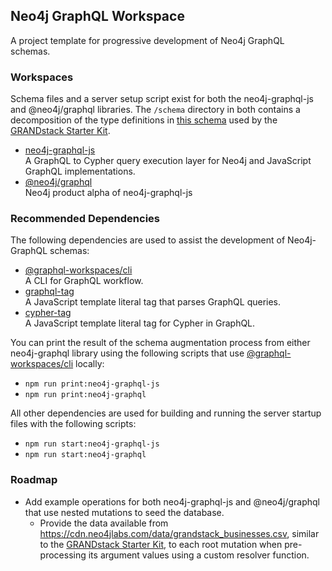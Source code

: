 ## Neo4j GraphQL Workspace
A project template for progressive development of Neo4j GraphQL schemas.

### Workspaces
Schema files and a server setup script exist for both the neo4j-graphql-js and @neo4j/graphql libraries. The `/schema` directory in both contains a decomposition of the type definitions in [this schema](https://github.com/grand-stack/grand-stack-starter/blob/master/api/src/schema.graphql) used by the [GRANDstack Starter Kit](https://github.com/grand-stack/grand-stack-starter).

* [neo4j-graphql-js](https://www.npmjs.com/package/neo4j-graphql-js)<br>
  A GraphQL to Cypher query execution layer for Neo4j and JavaScript GraphQL implementations.
* [@neo4j/graphql](https://www.npmjs.com/package/@neo4j/graphql)<br>
  Neo4j product alpha of neo4j-graphql-js
### Recommended Dependencies
The following dependencies are used to assist the development of Neo4j-GraphQL schemas:
* [@graphql-workspaces/cli](https://www.npmjs.com/package/@graphql-workspaces/cli)<br>
  A CLI for GraphQL workflow.
* [graphql-tag](https://www.npmjs.com/package/graphql-tag)<br>
  A JavaScript template literal tag that parses GraphQL queries.
* [cypher-tag](https://www.npmjs.com/package/cypher-tag)<br>
  A JavaScript template literal tag for Cypher in GraphQL.

You can print the result of the schema augmentation process from either neo4j-graphql library using the following scripts that use [@graphql-workspaces/cli](https://www.npmjs.com/package/@graphql-workspaces/cli) locally:

* `npm run print:neo4j-graphql-js`
* `npm run print:neo4j-graphql`

All other dependencies are used for building and running the server startup files with the following scripts:

* `npm run start:neo4j-graphql-js`
* `npm run start:neo4j-graphql`

### Roadmap
  * Add example operations for both neo4j-graphql-js and @neo4j/graphql that use nested mutations to seed the database.
    * Provide the data available from https://cdn.neo4jlabs.com/data/grandstack_businesses.csv, similar to the [GRANDstack Starter Kit](https://github.com/grand-stack/grand-stack-starter/blob/master/api/src/seed/seed-mutations.js), to each root mutation when pre-processing its argument values using a custom resolver function. 

